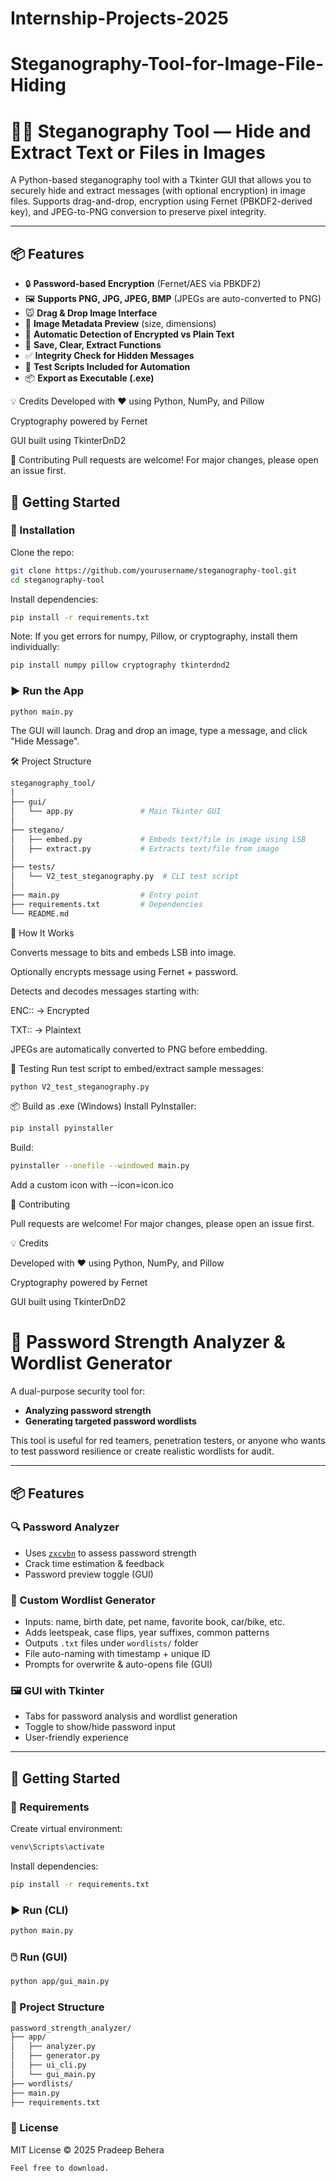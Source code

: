# Internship-Projects-2025

# Steganography-Tool-for-Image-File-Hiding

# 🕵️‍♂️ Steganography Tool — Hide and Extract Text or Files in Images

A Python-based steganography tool with a Tkinter GUI that allows you to securely hide and extract messages (with optional encryption) in image files. Supports drag-and-drop, encryption using Fernet (PBKDF2-derived key), and JPEG-to-PNG conversion to preserve pixel integrity.

---

## 📦 Features

- 🔒 **Password-based Encryption** (Fernet/AES via PBKDF2)
- 🖼️ **Supports PNG, JPG, JPEG, BMP** (JPEGs are auto-converted to PNG)
- 🐭 **Drag & Drop Image Interface**
- 📐 **Image Metadata Preview** (size, dimensions)
- 🧠 **Automatic Detection of Encrypted vs Plain Text**
- 📁 **Save, Clear, Extract Functions**
- ✅ **Integrity Check for Hidden Messages**
- 🧪 **Test Scripts Included for Automation**
- 📦 **Export as Executable (.exe)**




💡 Credits
Developed with ❤️ using Python, NumPy, and Pillow

Cryptography powered by Fernet

GUI built using TkinterDnD2

🤝 Contributing
Pull requests are welcome! For major changes, please open an issue first.

## 🚀 Getting Started
### 🔧 Installation

Clone the repo:

```bash
git clone https://github.com/yourusername/steganography-tool.git
cd steganography-tool
```

Install dependencies:

```bash
pip install -r requirements.txt
```             
Note: If you get errors for numpy, Pillow, or cryptography, install them individually:
```bash
pip install numpy pillow cryptography tkinterdnd2
```

### ▶️ Run the App

```bash
python main.py    
```
The GUI will launch. Drag and drop an image, type a message, and click "Hide Message".

🛠️ Project Structure
```bash
steganography_tool/
│
├── gui/
│   └── app.py               # Main Tkinter GUI
│
├── stegano/
│   ├── embed.py             # Embeds text/file in image using LSB
│   ├── extract.py           # Extracts text/file from image
│
├── tests/
│   └── V2_test_steganography.py  # CLI test script
│
├── main.py                  # Entry point
├── requirements.txt         # Dependencies
└── README.md
```

🔐 How It Works

Converts message to bits and embeds LSB into image.

Optionally encrypts message using Fernet + password.

Detects and decodes messages starting with:

ENC:: → Encrypted

TXT:: → Plaintext

JPEGs are automatically converted to PNG before embedding.

🧪 Testing
Run test script to embed/extract sample messages:
```bash
python V2_test_steganography.py
```

📦 Build as .exe (Windows)
Install PyInstaller:
```bash
pip install pyinstaller
```
Build:
```bash
pyinstaller --onefile --windowed main.py
```
Add a custom icon with --icon=icon.ico

🤝 Contributing

Pull requests are welcome! For major changes, please open an issue first.

💡 Credits

Developed with ❤️ using Python, NumPy, and Pillow

Cryptography powered by Fernet

GUI built using TkinterDnD2


# 🔐 Password Strength Analyzer & Wordlist Generator

A dual-purpose security tool for:

- **Analyzing password strength**
- **Generating targeted password wordlists**

This tool is useful for red teamers, penetration testers, or anyone who wants to test password resilience or create realistic wordlists for audit.

---

## 📦 Features

### 🔍 Password Analyzer
- Uses [`zxcvbn`](https://github.com/dropbox/zxcvbn) to assess password strength
- Crack time estimation & feedback
- Password preview toggle (GUI)

### 🧠 Custom Wordlist Generator
- Inputs: name, birth date, pet name, favorite book, car/bike, etc.
- Adds leetspeak, case flips, year suffixes, common patterns
- Outputs `.txt` files under `wordlists/` folder
- File auto-naming with timestamp + unique ID
- Prompts for overwrite & auto-opens file (GUI)

### 🖼️ GUI with Tkinter
- Tabs for password analysis and wordlist generation
- Toggle to show/hide password input
- User-friendly experience

---

## 🚀 Getting Started

### 🧰 Requirements

Create virtual environment:
```bash
venv\Scripts\activate
```
Install dependencies:
```bash
pip install -r requirements.txt
```

### ▶️ Run (CLI)
```bash
python main.py
```
### 🖱️ Run (GUI)
```bash
python app/gui_main.py
```

### 📁 Project Structure
```bash
password_strength_analyzer/
├── app/
│   ├── analyzer.py
│   ├── generator.py
│   ├── ui_cli.py
│   └── gui_main.py
├── wordlists/
├── main.py
├── requirements.txt
```

### 🧾 License
MIT License © 2025 Pradeep Behera
```bash
Feel free to download.
```
